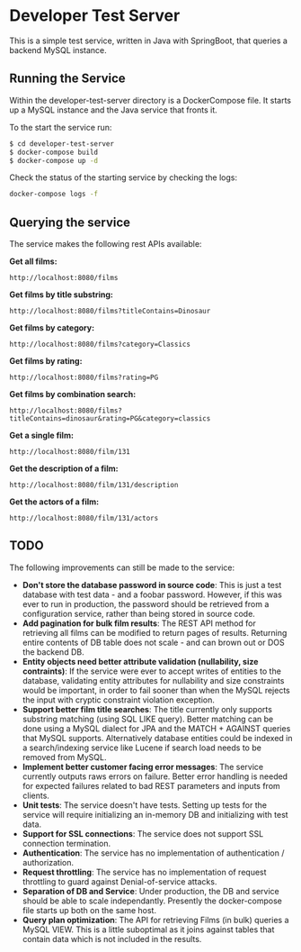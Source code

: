 # Developer Test Server

This is a simple test service, written in Java with SpringBoot, that queries a backend MySQL instance.

## Running the Service

Within the developer-test-server directory is a DockerCompose file. It starts up a MySQL instance and the Java service that fronts it.

To the start the service run:
```sh
$ cd developer-test-server
$ docker-compose build
$ docker-compose up -d
```

Check the status of the starting service by checking the logs:
```sh
docker-compose logs -f
```

## Querying the service

The service makes the following rest APIs available:

**Get all films:**
```
http://localhost:8080/films
```

**Get films by title substring:**
```
http://localhost:8080/films?titleContains=Dinosaur
```

**Get films by category:**
```
http://localhost:8080/films?category=Classics
```

**Get films by rating:**
```
http://localhost:8080/films?rating=PG
```

**Get films by combination search:**
```
http://localhost:8080/films?titleContains=dinosaur&rating=PG&category=classics
```

**Get a single film:**
```
http://localhost:8080/film/131
```

**Get the description of a film:**
```
http://localhost:8080/film/131/description
```

**Get the actors of a film:**
```
http://localhost:8080/film/131/actors
```

## TODO

The following improvements can still be made to the service:

- **Don't store the database password in source code**: This is just a test database with test data - and a foobar password. However, if this was ever to run in production, the password should be retrieved from a configuration service, rather than being stored in source code.
- **Add pagination for bulk film results**: The REST API method for retrieving all films can be modified to return pages of results. Returning entire contents of DB table does not scale - and can brown out or DOS the backend DB.
- **Entity objects need better attribute validation (nullability, size contraints)**: If the service were ever to accept writes of entities to the database, validating entity attributes for nullability and size constraints would be important, in order to fail sooner than when the MySQL rejects the input with cryptic constraint violation exception.
- **Support better film title searches**: The title currently only supports substring matching (using SQL LIKE query). Better matching can be done using a MySQL dialect for JPA and the MATCH + AGAINST queries that MySQL supports. Alternatively database entities could be indexed in a search/indexing service like Lucene if search load needs to be removed from MySQL.
- **Implement better customer facing error messages**: The service currently outputs raws errors on failure. Better error handling is needed for expected failures related to bad REST parameters and inputs from clients.
- **Unit tests**: The service doesn't have tests. Setting up tests for the service will require initializing an in-memory DB and initializing with test data.
- **Support for SSL connections**: The service does not support SSL connection termination.
- **Authentication**: The service has no implementation of authentication / authorization.
- **Request throttling**: The service has no implementation of request throttling to guard against Denial-of-service attacks.
- **Separation of DB and Service**: Under production, the DB and service should be able to scale independantly. Presently the docker-compose file starts up both on the same host.
- **Query plan optimization**: The API for retrieving Films (in bulk) queries a MySQL VIEW. This is a little suboptimal as it joins against tables that contain data which is not included in the results.
